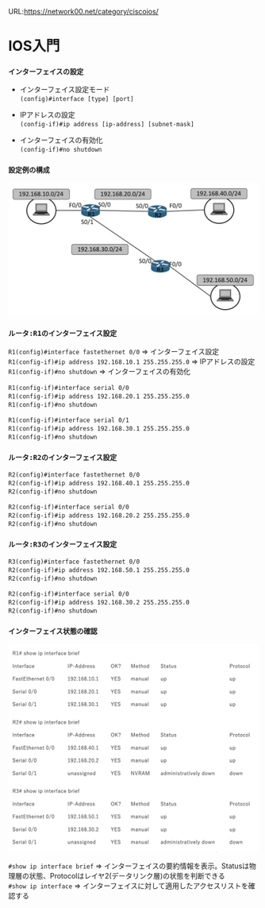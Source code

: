 URL:https://network00.net/category/ciscoios/

# IOS入門

### `インターフェイスの設定`

- インターフェイス設定モード  
`(config)#interface [type] [port]`

- IPアドレスの設定  
`(config-if)#ip address [ip-address] [subnet-mask]`

- インターフェイスの有効化  
`(config-if)#no shutdown`

### `設定例の構成`

<img width="700" alt="" src="./images/インターフェイス設定例.png">

### `ルータ:R1のインターフェイス設定`
`R1(config)#interface fastethernet 0/0` => インターフェイス設定  
`R1(config-if)#ip address 192.168.10.1 255.255.255.0` => IPアドレスの設定  
`R1(config-if)#no shutdown` => インターフェイスの有効化

`R1(config-if)#interface serial 0/0`  
`R1(config-if)#ip address 192.168.20.1 255.255.255.0`  
`R1(config-if)#no shutdown`

`R1(config-if)#interface serial 0/1`  
`R1(config-if)#ip address 192.168.30.1 255.255.255.0`  
`R1(config-if)#no shutdown`

### `ルータ:R2のインターフェイス設定`
`R2(config)#interface fastethernet 0/0`  
`R2(config-if)#ip address 192.168.40.1 255.255.255.0`  
`R2(config-if)#no shutdown`

`R2(config-if)#interface serial 0/0`  
`R2(config-if)#ip address 192.168.20.2 255.255.255.0`  
`R2(config-if)#no shutdown`

### `ルータ:R3のインターフェイス設定`
`R3(config)#interface fastethernet 0/0`  
`R2(config-if)#ip address 192.168.50.1 255.255.255.0`  
`R2(config-if)#no shutdown`

`R2(config-if)#interface serial 0/0`  
`R2(config-if)#ip address 192.168.30.2 255.255.255.0`  
`R2(config-if)#no shutdown`

### `インターフェイス状態の確認`

<img width="700" alt="" src="./images/インターフェイスの状態.png">

`#show ip interface brief` => インターフェイスの要約情報を表示。Statusは物理層の状態、Protocolはレイヤ2(データリンク層)の状態を判断できる  
`#show ip interface` => インターフェイスに対して適用したアクセスリストを確認する
